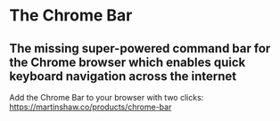 # The Chrome Bar
## The missing super-powered command bar for the Chrome browser which enables quick keyboard navigation across the internet

Add the Chrome Bar to your browser with two clicks: https://martinshaw.co/products/chrome-bar